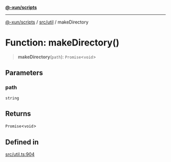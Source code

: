 [**@-xun/scripts**](../../../README.md)

***

[@-xun/scripts](../../../README.md) / [src/util](../README.md) / makeDirectory

# Function: makeDirectory()

> **makeDirectory**(`path`): `Promise`\<`void`\>

## Parameters

### path

`string`

## Returns

`Promise`\<`void`\>

## Defined in

[src/util.ts:904](https://github.com/Xunnamius/xscripts/blob/3a8e3952522a9aa3e84a1990f6fcb2207da32534/src/util.ts#L904)
